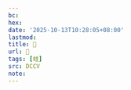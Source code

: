 ```yaml
---
bc:
hex:
date: '2025-10-13T10:28:05+08:00'
lastmod:
title: 􁨘
url: 􁨘
tags: [蛙]
src: DCCV
note:
---
```

